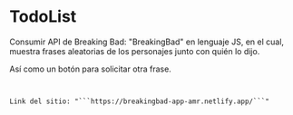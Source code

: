 # TodoList


Consumir API de Breaking Bad: "BreakingBad" en lenguaje JS, en el cual,
muestra frases aleatorias de los personajes junto con quién lo dijo.
 
 Así como un botón para solicitar otra frase.
 ```


 Link del sitio: "```https://breakingbad-app-amr.netlify.app/```"
